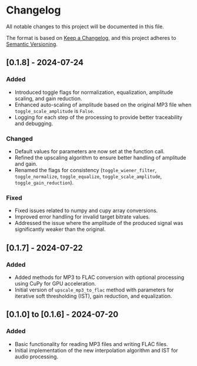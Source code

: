 # Changelog

All notable changes to this project will be documented in this file.

The format is based on [Keep a Changelog](https://keepachangelog.com/en/1.0.0/),
and this project adheres to [Semantic Versioning](https://semver.org/spec/v2.0.0.html).

## [0.1.8] - 2024-07-24
### Added
- Introduced toggle flags for normalization, equalization, amplitude scaling, and gain reduction.
- Enhanced auto-scaling of amplitude based on the original MP3 file when `toggle_scale_amplitude` is `False`.
- Logging for each step of the processing to provide better traceability and debugging.

### Changed
- Default values for parameters are now set at the function call.
- Refined the upscaling algorithm to ensure better handling of amplitude and gain.
- Renamed the flags for consistency (`toggle_wiener_filter`, `toggle_normalize`, `toggle_equalize`, `toggle_scale_amplitude`, `toggle_gain_reduction`).

### Fixed
- Fixed issues related to numpy and cupy array conversions.
- Improved error handling for invalid target bitrate values.
- Addressed the issue where the amplitude of the produced signal was significantly weaker than the original.

## [0.1.7] - 2024-07-22
### Added
- Added methods for MP3 to FLAC conversion with optional processing using CuPy for GPU acceleration.
- Initial version of `upscale_mp3_to_flac` method with parameters for iterative soft thresholding (IST), gain reduction, and equalization.

## [0.1.0] to [0.1.6] - 2024-07-20
### Added
- Basic functionality for reading MP3 files and writing FLAC files.
- Initial implementation of the new interpolation algorithm and IST for audio processing.
